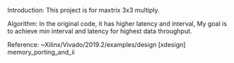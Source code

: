 Introduction: This project is for maxtrix 3x3 multiply.

Algorithm: In the original code, it has higher latency and interval, My goal is to achieve min interval and latency for highest data throughput.

Reference: ~Xilinx/Vivado/2019.2/examples/design [xdesign] memory_porting_and_ii